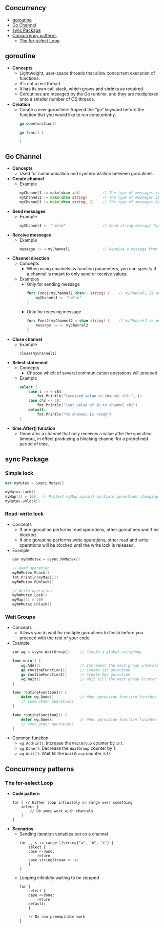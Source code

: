 ## Concurrency
- [goroutine](#goroutine)
- [Go Channel](#go-channel)
- [sync Package](#sync-package)
- [Concurrency patterns](#concurrency-patterns)
   - [The for-select Loop](#the-for-select-loop)

## goroutine
- **Concepts**
   - Lightweight, user-space threads that allow concurrent execution of functions.
   - It's not a real thread.
   - It has its own call stack, which grows and shrinks as required.
   - Goroutines are managed by the Go runtime, and they are multiplexed onto a smaller number of OS threads.
- **Creation**
   - Create a new goroutime: Append the “go” keyword before the function that you would like to run concurrently.
     ```go
     go somefunction()

     go func() {

     }
     ```
  
## Go Channel
- **Concepts**
   - Used for communication and synchronization between goroutines.
- **Create channel**
   - Example
     ```go
     myChannel1 := make(chan int)          // The type of messages is int
     myChannel2 := make(chan string)       // The type of messages is string
     myChannel3 := make(chan string, 2)    // The type of messages is string, the channel can buffer up to 2 messages
     ```
- **Send messages**
   - Example
     ```go
     myChannel1 <- "hello"                 // Send string message "hello" to the channel
     ```
- **Receive messages**
   - Example
     ```go
     message := <-myChannel1               // Receive a message from the channel
     ```
- **Channel direction**
   - Concepts
      - When using channels as function parameters, you can specify if a channel is meant to only send or receive values.
   - Examples
      - Only for sending message
        ```go
        func Func1(myChannel1 chan<- string) {    // myChannel1 is only for sending message
            myChannel1 <- "hello"
        }
        ```
      - Only for receving message
        ```go
        func Func2(myChannel2 <-chan string) {    // myChannel2 is only for receiving message
            message := <- myChannel2
        }
        ```
- **Close channel**
   - Example
     ```
     close(myChannel1)
     ```
- **Select statement**
   - Concepts
      - Choose which of several communication operations will proceed.
   - Example
     ```go
     select {
         case i := <-ch1:
             fmt.Println("Received value on channel ch1:", i)
         case ch2 <- 10:
             fmt.Println("Sent value of 10 to channel ch2")
         default:
             fmt.Println("No channel is ready")
     }
     ```
- **time.After() function**
   - Generates a channel that only receives a value after the specified timeout, in effect producing a blocking channel for a predefined period of time.

## sync Package
### Simple lock
```go
var myMutex = &sync.Mutex{}

myMutex.Lock()
myMap[1] = 100   // Protect myMap against multiple goroutines changing it at the same time.  
myMutex.Unlock()
```
### Read-write lock
- Concepts
   - If one goroutine performs read operations, other goroutines won't be blocked.
   - If one goroutine performs write operations, other read and write operations will be blocked until the write lock is released.
- Example
  ```go
  var myRWMutex = &sync.RWMutex{}

  // Read operation
  myRWMutex.RLock()
  fmt.Println(myMap[1])
  myRWMutex.RUnlock()

  // Write operation
  myRWMutex.Lock()
  myMap[2] = 200
  myRWMutex.Unlock()
  ```
### Wait Groups
- Concepts
   - Allows you to wait for multiple goroutines to finish before you proceed with the rest of your code.
- Example
  ```go
  var wg = &sync.WaitGroup{}     // Create a global waitgroup
  
  func main() {
      wg.Add(2)                  // Increment the wait group internal counter by 2
      go routineFunction1()      // Create 1st goroutine
      go routineFunction2()      // Create 2nd goroutine
      wg.Wait()                  // Wait till the wait group counter is 0
  }
  
  func routineFunction1() {
      defer wg.Done()            // When goroutine function finishes execution, decrement the internal wait group counter by one.
      // some other operations
  }
  
  func routineFunction2() {
      defer wg.Done()            // When goroutine function finishes execution, decrement the internal wait group counter by one.
      // some other operations
  }
  ```
- Common function
   - `wg.Add(int)`: Increase the `WaitGroup` counter by `int`.
   - `wg.Done()`: Decrease the `WaitGroup` counter by 1.
   - `wg.Wait()`: Wait till the `WaitGroup` counter is 0.

## Concurrency patterns
### The for-select Loop
- **Code pattern**
  ```
  for { // Either loop infinitely or range over something
      select {
          // Do some work with channels
      }
  }
  ```
- **Scenarios**
   - Sending iteration variables out on a channel
     ```
     for _, s := range []string{"a", "b", "c"} {
         select {
         case <-done:
             return
         case stringStream <- s:
         }
     }
     ```
   - Looping infinitely waiting to be stopped
     ```
     for {
         select {
         case <-done:
             return
         default:
         }

         // Do non-preemptable work
     }
     ```
